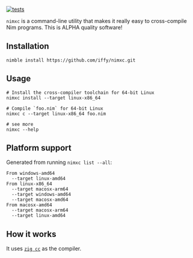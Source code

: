 [![tests](https://github.com/iffy/nimxc/actions/workflows/main.yml/badge.svg)](https://github.com/iffy/nimxc/actions/workflows/main.yml)

`nimxc` is a command-line utility that makes it really easy to cross-compile Nim
programs. This is ALPHA quality software!

## Installation

```
nimble install https://github.com/iffy/nimxc.git
```

## Usage

```
# Install the cross-compiler toolchain for 64-bit Linux
nimxc install --target linux-x86_64

# Compile `foo.nim` for 64-bit Linux
nimxc c --target linux-x86_64 foo.nim

# see more
nimxc --help
```

## Platform support

Generated from running `nimxc list --all`:

```
From windows-amd64
  --target linux-amd64
From linux-x86_64
  --target macosx-arm64
  --target windows-amd64
  --target macosx-amd64
From macosx-amd64
  --target macosx-arm64
  --target linux-amd64
```

## How it works

It uses [`zig cc`](https://ziglang.org/) as the compiler.
